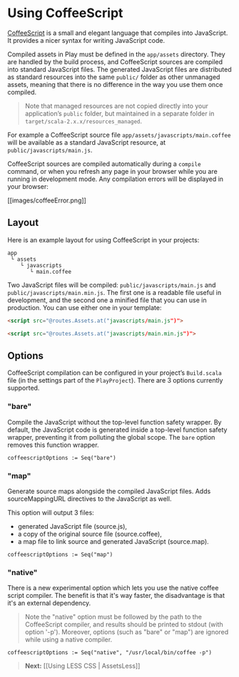 # Using CoffeeScript

[CoffeeScript](http://jashkenas.github.com/coffee-script/) is a small and elegant language that compiles into JavaScript. It provides a nicer syntax for writing JavaScript code.

Compiled assets in Play must be defined in the `app/assets` directory. They are handled by the build process, and CoffeeScript sources are compiled into standard JavaScript files. The generated JavaScript files are distributed as standard resources into the same `public/` folder as other unmanaged assets, meaning that there is no difference in the way you use them once compiled.

> Note that managed resources are not copied directly into your application’s `public` folder, but maintained in a separate folder in `target/scala-2.x.x/resources_managed`.

For example a CoffeeScript source file `app/assets/javascripts/main.coffee` will be available as a standard JavaScript resource, at `public/javascripts/main.js`.

CoffeeScript sources are compiled automatically during a `compile` command, or when you refresh any page in your browser while you are running in development mode. Any compilation errors will be displayed in your browser:

[[images/coffeeError.png]]

## Layout

Here is an example layout for using CoffeeScript in your projects:

```
app
 └ assets
    └ javascripts
       └ main.coffee   
```

Two JavaScript files will be compiled: `public/javascripts/main.js` and `public/javascripts/main.min.js`. The first one is a readable file useful in development, and the second one a minified file that you can use in production. You can use either one in your template:

```html
<script src="@routes.Assets.at("javascripts/main.js")">
```

```html
<script src="@routes.Assets.at("javascripts/main.min.js")">
```

## Options

CoffeeScript compilation can be configured in your project’s `Build.scala` file (in the settings part of the `PlayProject`). There are 3 options currently supported.

### "bare"

Compile the JavaScript without the top-level function safety wrapper.
By default, the JavaScript code is generated inside a top-level function safety wrapper, preventing it from polluting the global scope. The `bare` option removes this function wrapper.

```
coffeescriptOptions := Seq("bare")
```

### "map"

Generate source maps alongside the compiled JavaScript files. Adds sourceMappingURL directives to the JavaScript as well.

This option will output 3 files:

* generated JavaScript file (source.js),
* a copy of the original source file (source.coffee),
* a map file to link source and generated JavaScript (source.map).

```
coffeescriptOptions := Seq("map")
```

### "native"

There is a new experimental option which lets you use the native coffee script compiler. The benefit is that it's way faster, the disadvantage is that it's an external dependency.

> Note the "native" option must be followed by the path to the CoffeeScript compiler, and results should be printed to stdout (with option '-p').
> Moreover, options (such as "bare" or "map") are ignored while using a native compiler.

```
coffeescriptOptions := Seq("native", "/usr/local/bin/coffee -p")
```

> **Next:** [[Using LESS CSS | AssetsLess]]
